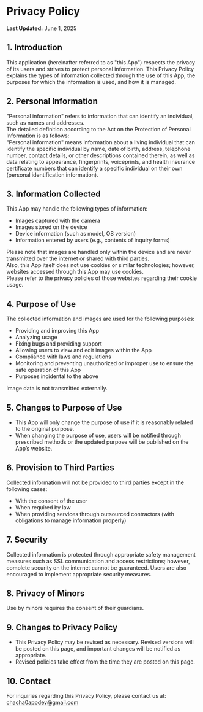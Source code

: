 # Privacy Policy

**Last Updated:** June 1, 2025

## 1. Introduction  
This application (hereinafter referred to as "this App") respects the privacy of its users and strives to protect personal information. This Privacy Policy explains the types of information collected through the use of this App, the purposes for which the information is used, and how it is managed.

## 2. Personal Information  
"Personal information" refers to information that can identify an individual, such as names and addresses.  
The detailed definition according to the Act on the Protection of Personal Information is as follows:  
"Personal information" means information about a living individual that can identify the specific individual by name, date of birth, address, telephone number, contact details, or other descriptions contained therein, as well as data relating to appearance, fingerprints, voiceprints, and health insurance certificate numbers that can identify a specific individual on their own (personal identification information).

## 3. Information Collected  
This App may handle the following types of information:

- Images captured with the camera  
- Images stored on the device  
- Device information (such as model, OS version)  
- Information entered by users (e.g., contents of inquiry forms)

Please note that images are handled only within the device and are never transmitted over the internet or shared with third parties.  
Also, this App itself does not use cookies or similar technologies; however, websites accessed through this App may use cookies.  
Please refer to the privacy policies of those websites regarding their cookie usage.

## 4. Purpose of Use  
The collected information and images are used for the following purposes:

- Providing and improving this App  
- Analyzing usage  
- Fixing bugs and providing support  
- Allowing users to view and edit images within the App  
- Compliance with laws and regulations  
- Monitoring and preventing unauthorized or improper use to ensure the safe operation of this App  
- Purposes incidental to the above

Image data is not transmitted externally.

## 5. Changes to Purpose of Use  

- This App will only change the purpose of use if it is reasonably related to the original purpose.  
- When changing the purpose of use, users will be notified through prescribed methods or the updated purpose will be published on the App’s website.

## 6. Provision to Third Parties  
Collected information will not be provided to third parties except in the following cases:

- With the consent of the user  
- When required by law  
- When providing services through outsourced contractors (with obligations to manage information properly)

## 7. Security  
Collected information is protected through appropriate safety management measures such as SSL communication and access restrictions; however, complete security on the internet cannot be guaranteed. Users are also encouraged to implement appropriate security measures.

## 8. Privacy of Minors  
Use by minors requires the consent of their guardians.

## 9. Changes to Privacy Policy  
- This Privacy Policy may be revised as necessary. Revised versions will be posted on this page, and important changes will be notified as appropriate.  
- Revised policies take effect from the time they are posted on this page.

## 10. Contact  
For inquiries regarding this Privacy Policy, please contact us at:  
[chacha0appdev@gmail.com](mailto:chacha0appdev@gmail.com)
